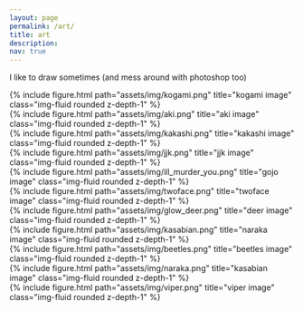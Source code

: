 ```yaml
---
layout: page
permalink: /art/
title: art
description:
nav: true
---
```


I like to draw sometimes (and mess around with photoshop too)

<div class="row">
    <div class="col-sm mt-3 mt-md-0">
        {% include figure.html path="assets/img/kogami.png" title="kogami image" class="img-fluid rounded z-depth-1" %}
    </div>
</div>

<div class="row justify-content-sm-center">
    <div class="col-sm-5 mt-3 mt-md-0">
        {% include figure.html path="assets/img/aki.png" title="aki image" class="img-fluid rounded z-depth-1" %}
    </div>
    <div class="col-sm-6 mt-3 mt-md-0">
        {% include figure.html path="assets/img/kakashi.png" title="kakashi image" class="img-fluid rounded z-depth-1" %}
    </div>

</div>

<div class="row">
    <div class="col-sm mt-3 mt-md-0">
        {% include figure.html path="assets/img/jjk.png" title="jjk image" class="img-fluid rounded z-depth-1" %}
    </div>
</div>

<div class="row justify-content-sm-center">
    <div class="col-sm-6 mt-3 mt-md-0">
        {% include figure.html path="assets/img/ill_murder_you.png" title="gojo image" class="img-fluid rounded z-depth-1" %}
    </div>
    <div class="col-sm-6 mt-3 mt-md-0">
        {% include figure.html path="assets/img/twoface.png" title="twoface image" class="img-fluid rounded z-depth-1" %}
    </div>
</div>

<div class="row justify-content-sm-center">
    <div class="col-sm-4 mt-3 mt-md-0">
        {% include figure.html path="assets/img/glow_deer.png" title="deer image" class="img-fluid rounded z-depth-1" %}
    </div>
    <div class="col-sm-7 mt-3 mt-md-0">
        {% include figure.html path="assets/img/kasabian.png" title="naraka image" class="img-fluid rounded z-depth-1" %}
    </div>
</div>

<div class="row justify-content-sm-center">
    <div class="col-sm-6 mt-3 mt-md-0">
        {% include figure.html path="assets/img/beetles.png" title="beetles image" class="img-fluid rounded z-depth-1" %}
    </div>
    <div class="col-sm-6 mt-3 mt-md-0">
        {% include figure.html path="assets/img/naraka.png" title="kasabian image" class="img-fluid rounded z-depth-1" %}
    </div>
</div>

<div class="row">
    <div class="col-sm mt-3 mt-md-0">
        {% include figure.html path="assets/img/viper.png" title="viper image" class="img-fluid rounded z-depth-1" %}
    </div>
</div>